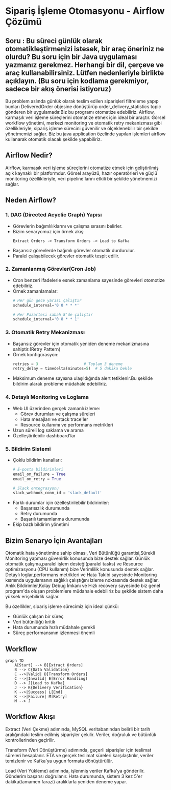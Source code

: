 # Sipariş İşleme Otomasyonu - Airflow Çözümü

## Soru : Bu süreci günlük olarak otomatikleştirmenizi istesek, bir araç öneriniz ne olurdu? Bu soru için bir Java uygulaması yazmanız gerekmez. Herhangi bir dil, çerçeve ve araç kullanabilirsiniz. Lütfen nedenleriyle birlikte açıklayın. (Bu soru için kodlama gerekmiyor, sadece bir akış önerisi istiyoruz)

Bu problem aslında günlük olarak teslim edilen siparişleri filtreleme yapıp bunları DeliveredOrder objesine dönüştürüp order_delivery_statistics topic gönderen bir uygulamadır.Biz bu programı otomatize edebiliriz.
Airflow, karmaşık veri işleme süreçlerini otomatize etmek için ideal bir araçtır. Görsel workflow yönetimi, merkezi monitoring ve otomatik retry mekanizması gibi özellikleriyle, sipariş işleme sürecini güvenilir ve ölçeklenebilir bir şekilde yönetmemizi sağlar. Biz bu java application özelinde yapılan işlemleri airflow kullanarak otomatik olacak şekilde yapabiliriz.

## Airflow Nedir?

Airflow, karmaşık veri işleme süreçlerini otomatize etmek için geliştirilmiş açık kaynaklı bir platformdur. Görsel arayüzü, hazır operatörleri ve güçlü monitoring özellikleriyle, veri pipeline'larını etkili bir şekilde yönetmemizi sağlar.

## Neden Airflow?

### 1. DAG (Directed Acyclic Graph) Yapısı
- Görevlerin bağımlılıklarını ve çalışma sırasını belirler.
- Bizim senaryomuz için örnek akış:
  ```
  Extract Orders -> Transform Orders -> Load to Kafka
  ```
- Başarısız görevlerde bağımlı görevler otomatik durdurulur.
- Paralel çalışabilecek görevler otomatik tespit edilir.

### 2. Zamanlanmış Görevler(Cron Job)
- Cron benzeri ifadelerle esnek zamanlama sayesinde görevleri otomotize edebiliriz.
- Örnek zamanlamalar:
  ```python
  # Her gün gece yarısı çalıştır
  schedule_interval='0 0 * * *'
  
  # Her Pazartesi sabah 8'de çalıştır
  schedule_interval='0 8 * * 1'
  ```

### 3. Otomatik Retry Mekanizması
- Başarısız görevler için otomatik yeniden deneme mekanizmasına sahiptir.(Retry Pattern)
- Örnek konfigürasyon:
  ```python
  retries = 3                    # Toplam 3 deneme
  retry_delay = timedelta(minutes=5)  # 5 dakika bekle
  ```
- Maksimum deneme sayısına ulaşıldığında alert tetiklenir.Bu şekilde bildirim alarak probleme müdahale edebiliriz.

### 4. Detaylı Monitoring ve Loglama
- Web UI üzerinden gerçek zamanlı izleme:
  - Görev durumları ve çalışma süreleri
  - Hata mesajları ve stack trace'ler
  - Resource kullanımı ve performans metrikleri
- Uzun süreli log saklama ve arama
- Özelleştirilebilir dashboard'lar

### 5. Bildirim Sistemi
- Çoklu bildirim kanalları:
  ```python
  # E-posta bildirimleri
  email_on_failure = True
  email_on_retry = True
  
  # Slack entegrasyonu
  slack_webhook_conn_id = 'slack_default'
  ```
- Farklı durumlar için özelleştirilebilir bildirimler:
  - Başarısızlık durumunda
  - Retry durumunda
  - Başarılı tamamlanma durumunda
- Ekip bazlı bildirim yönetimi

## Bizim Senaryo İçin Avantajları

Otomatik hata yönetimine sahip olması, Veri Bütünlüğü garantisi,Sürekli Monitoring yapması güvenirlik konusunda bize destek sağlar.
Günlük otomatik çalışma,paralel işlem desteği(paralel tasks) ve Resource optimizasyonu (CPU kullanım) bize Verimlilik konusunda destek sağlar.
Detaylı loglar,performans metrikleri ve Hata Takibi sayesinde Monitoring kısmında uygulamanın sağlıklı çalıştığını izleme noktasında destek sağlar.
Anlık Bildirimler,Kolay Debug İmkanı ve Hızlı recovery sayesinde biz genel program'da oluşan problemlere müdahale edebiliriz bu şekilde sistem daha yüksek erişebilirlik sağlar.

Bu özellikler, sipariş işleme sürecimiz için ideal çünkü:
- Günlük çalışan bir süreç
- Veri bütünlüğü kritik
- Hata durumunda hızlı müdahale gerekli
- Süreç performansının izlenmesi önemli

## Workflow

```mermaid
graph TD
    A[Start] --> B[Extract Orders]
    B --> C{Data Validation}
    C -->|Valid| D[Transform Orders]
    C -->|Invalid| E[Error Handling]
    D --> J[Load to Kafka]
    J --> K{Delivery Verification}
    K -->|Success| L[End]
    K -->|Failure| M[Retry]
    M --> J
```

## Workflow Akışı

Extract (Veri Çekme) adımında, MySQL veritabanından belirli bir tarih aralığındaki teslim edilmiş siparişler çekilir. Veriler, doğruluk ve bütünlük kontrollerinden geçirilir.

Transform (Veri Dönüştürme) adımında, geçerli siparişler için teslimat süreleri hesaplanır. ETA ve gerçek teslimat süreleri karşılaştırılır, veriler temizlenir ve Kafka'ya uygun formata dönüştürülür.

Load (Veri Yükleme) adımında, işlenmiş veriler Kafka'ya gönderilir. Gönderim başarısı doğrulanır. Hata durumunda, sistem 3 kez 5'er dakika(tamamen farazi) aralıklarla yeniden deneme yapar.